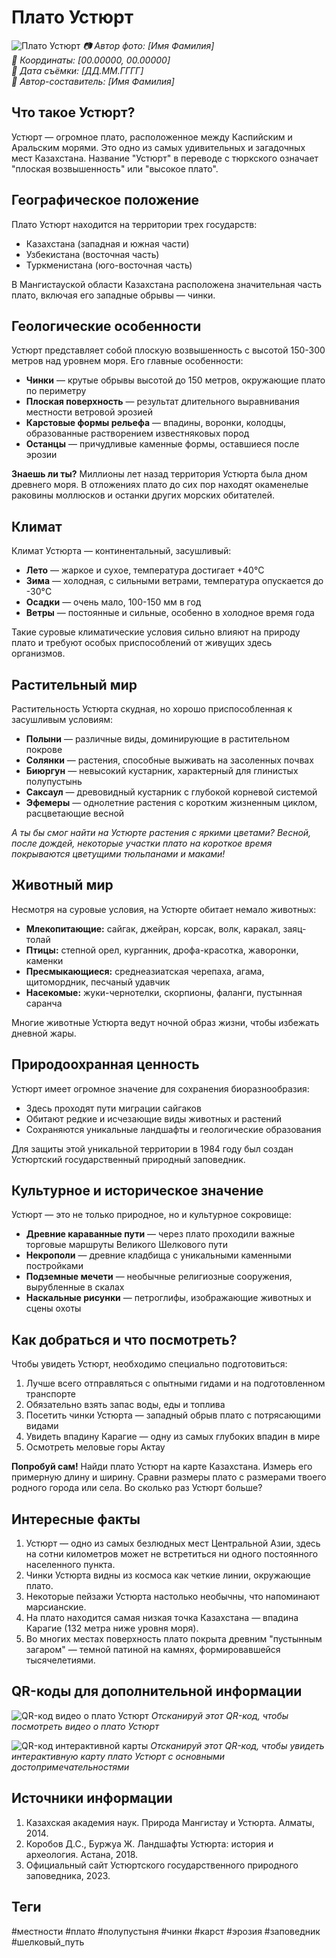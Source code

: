 # Плато Устюрт

![Плато Устюрт](../assets/images/locations/ustyurt.jpg)
*📷 Автор фото: [Имя Фамилия]*  
*📍 Координаты: [00.00000, 00.00000]*  
*📆 Дата съёмки: [ДД.ММ.ГГГГ]*  
*👤 Автор-составитель: [Имя Фамилия]*

## Что такое Устюрт?

Устюрт — огромное плато, расположенное между Каспийским и Аральским морями. Это одно из самых удивительных и загадочных мест Казахстана. Название "Устюрт" в переводе с тюркского означает "плоская возвышенность" или "высокое плато".

## Географическое положение

Плато Устюрт находится на территории трех государств:
- Казахстана (западная и южная части)
- Узбекистана (восточная часть)
- Туркменистана (юго-восточная часть)

В Мангистауской области Казахстана расположена значительная часть плато, включая его западные обрывы — чинки.

## Геологические особенности

Устюрт представляет собой плоскую возвышенность с высотой 150-300 метров над уровнем моря. Его главные особенности:

- **Чинки** — крутые обрывы высотой до 150 метров, окружающие плато по периметру
- **Плоская поверхность** — результат длительного выравнивания местности ветровой эрозией
- **Карстовые формы рельефа** — впадины, воронки, колодцы, образованные растворением известняковых пород
- **Останцы** — причудливые каменные формы, оставшиеся после эрозии

**Знаешь ли ты?**
Миллионы лет назад территория Устюрта была дном древнего моря. В отложениях плато до сих пор находят окаменелые раковины моллюсков и останки других морских обитателей.

## Климат

Климат Устюрта — континентальный, засушливый:

- **Лето** — жаркое и сухое, температура достигает +40°C
- **Зима** — холодная, с сильными ветрами, температура опускается до -30°C
- **Осадки** — очень мало, 100-150 мм в год
- **Ветры** — постоянные и сильные, особенно в холодное время года

Такие суровые климатические условия сильно влияют на природу плато и требуют особых приспособлений от живущих здесь организмов.

## Растительный мир

Растительность Устюрта скудная, но хорошо приспособленная к засушливым условиям:

- **Полыни** — различные виды, доминирующие в растительном покрове
- **Солянки** — растения, способные выживать на засоленных почвах
- **Биюргун** — невысокий кустарник, характерный для глинистых полупустынь
- **Саксаул** — древовидный кустарник с глубокой корневой системой
- **Эфемеры** — однолетние растения с коротким жизненным циклом, расцветающие весной

*А ты бы смог найти на Устюрте растения с яркими цветами? Весной, после дождей, некоторые участки плато на короткое время покрываются цветущими тюльпанами и маками!*

## Животный мир

Несмотря на суровые условия, на Устюрте обитает немало животных:

- **Млекопитающие:** сайгак, джейран, корсак, волк, каракал, заяц-толай
- **Птицы:** степной орел, курганник, дрофа-красотка, жаворонки, каменки
- **Пресмыкающиеся:** среднеазиатская черепаха, агама, щитомордник, песчаный удавчик
- **Насекомые:** жуки-чернотелки, скорпионы, фаланги, пустынная саранча

Многие животные Устюрта ведут ночной образ жизни, чтобы избежать дневной жары.

## Природоохранная ценность

Устюрт имеет огромное значение для сохранения биоразнообразия:

- Здесь проходят пути миграции сайгаков
- Обитают редкие и исчезающие виды животных и растений
- Сохраняются уникальные ландшафты и геологические образования

Для защиты этой уникальной территории в 1984 году был создан Устюртский государственный природный заповедник.

## Культурное и историческое значение

Устюрт — это не только природное, но и культурное сокровище:

- **Древние караванные пути** — через плато проходили важные торговые маршруты Великого Шелкового пути
- **Некрополи** — древние кладбища с уникальными каменными постройками
- **Подземные мечети** — необычные религиозные сооружения, вырубленные в скалах
- **Наскальные рисунки** — петроглифы, изображающие животных и сцены охоты

## Как добраться и что посмотреть?

Чтобы увидеть Устюрт, необходимо специально подготовиться:

1. Лучше всего отправляться с опытными гидами и на подготовленном транспорте
2. Обязательно взять запас воды, еды и топлива
3. Посетить чинки Устюрта — западный обрыв плато с потрясающими видами
4. Увидеть впадину Карагие — одну из самых глубоких впадин в мире
5. Осмотреть меловые горы Актау

**Попробуй сам!**
Найди плато Устюрт на карте Казахстана. Измерь его примерную длину и ширину. Сравни размеры плато с размерами твоего родного города или села. Во сколько раз Устюрт больше?

## Интересные факты

1. Устюрт — одно из самых безлюдных мест Центральной Азии, здесь на сотни километров может не встретиться ни одного постоянного населенного пункта.
2. Чинки Устюрта видны из космоса как четкие линии, окружающие плато.
3. Некоторые пейзажи Устюрта настолько необычны, что напоминают марсианские.
4. На плато находится самая низкая точка Казахстана — впадина Карагие (132 метра ниже уровня моря).
5. Во многих местах поверхность плато покрыта древним "пустынным загаром" — темной патиной на камнях, формировавшейся тысячелетиями.

## QR-коды для дополнительной информации

![QR-код видео о плато Устюрт](../assets/qr_ustyurt_video.png)
*Отсканируй этот QR-код, чтобы посмотреть видео о плато Устюрт*

![QR-код интерактивной карты](../assets/qr_ustyurt_map.png)
*Отсканируй этот QR-код, чтобы увидеть интерактивную карту плато Устюрт с основными достопримечательностями*

## Источники информации

1. Казахская академия наук. Природа Мангистау и Устюрта. Алматы, 2014.
2. Коробов Д.С., Буржуа Ж. Ландшафты Устюрта: история и археология. Астана, 2018.
3. Официальный сайт Устюртского государственного природного заповедника, 2023.

## Теги

#местности #плато #полупустыня #чинки #карст #эрозия #заповедник #шелковый_путь 